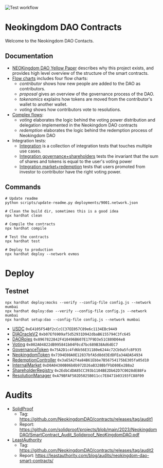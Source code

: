 ![Test workflow](https://github.com/NeokingdomDAO/whitelabel/actions/workflows/node.yml/badge.svg)

# Neokingdom DAO Contracts

Welcome to the Neokingdom DAO Contacts.

## Documentation

- [NEOKingdom DAO Yellow Paper](./docs/yellowpaper/yellowpaper.md) describes why this project exists, and provides high level overview of the structure of the smart contracts.
- [Flow charts](./docs/flowcharts) includes four flow charts:
  - _contributor_ shows how new people are added to the DAO as contributors.
  - _proposal_ gives an overview of the governance process of the DAO.
  - _tokenomics_ explains how tokens are moved from the contributor's wallet to another wallet.
  - _voting_ shows how contributors vote to resolutions.
- [Complex flows](./docs/complex_flows):
  - _voting_ elaborates the logic behind the voting power distribution and delegation implemented in the Neokingdom DAO contracts
  - _redemption_ elaborates the logic behind the redemption process of Neokingdom DAO
- Integration tests:
  - [Integration](./test/Integration.ts) is a collection of integration tests that touches multiple use cases.
  - [Integration governance+shareholders](./test/IntegrationGovernanceShareholders.ts) tests the invariant that the sum of shares and tokens is equal to the user's voting power
  - [Integration market+redemption](./test/IntegrationInternalMarketRedemptionController.ts) tests that users promoted from investor to contributor have the right voting power.

## Commands

```
# Update readme
python scripts/update-readme.py deployments/9001.network.json
```

```
# Clean the build dir, sometimes this is a good idea
npx hardhat clean

# Compile the contracts
npx hardhat compile

# Test the contracts
npx hardhat test

# Deploy to production
npx hardhat deploy --network evmos
```

# Deploy

## Testnet

```
npx hardhat deploy:mocks --verify --config-file config.js --network mumbai
npx hardhat deploy:dao --verify --config-file config.js --network mumbai
npx hardhat setup:dao --config-file config.js --network mumbai
```

- [USDC](https://mumbai.polygonscan.com/address/0xE4105F54Bf2cCcCC37EE057C89e6c1134EBc9449) `0xE4105F54Bf2cCcCC37EE057C89e6c1134EBc9449`
- [DIAOracleV2](https://mumbai.polygonscan.com/address/0xb07Ef6909af5d52931D942dbaB6155794C3fc645) `0xb07Ef6909af5d52931D942dbaB6155794C3fc645`
- [DAORoles](https://mumbai.polygonscan.com/address/0x8967822842F410496B607E17F9D3e51C889D04e8) `0x8967822842F410496B607E17F9D3e51C889D04e8`
- [Voting](https://mumbai.polygonscan.com/address/0x002A04822dB995841b04F0cd7bc689B38Ad6dEC7) `0x002A04822dB995841b04F0cd7bc689B38Ad6dEC7`
- [GovernanceToken](https://mumbai.polygonscan.com/address/0x75A2D1c4fd6b56E31180e6244c72Cb9a5fc8F935) `0x75A2D1c4fd6b56E31180e6244c72Cb9a5fc8F935`
- [NeokingdomToken](https://mumbai.polygonscan.com/address/0x7394E08A0E12837bfA5d8dd3EdDFEa34ADA54934) `0x7394E08A0E12837bfA5d8dd3EdDFEa34ADA54934`
- [RedemptionController](https://mumbai.polygonscan.com/address/0x3aE5A2f4a84B61Ebbe7B56754175bE305fa05d10) `0x3aE5A2f4a84B61Ebbe7B56754175bE305fa05d10`
- [InternalMarket](https://mumbai.polygonscan.com/address/0xD0A04300B06b0b972D26aB328BbfFbD80Ee2B8a2) `0xD0A04300B06b0b972D26aB328BbfFbD80Ee2B8a2`
- [ShareholderRegistry](https://mumbai.polygonscan.com/address/0x2EdbCdDA85CC393b1104BE2Db62D7C0028dE88Fa) `0x2EdbCdDA85CC393b1104BE2Db62D7C0028dE88Fa`
- [ResolutionManager](https://mumbai.polygonscan.com/address/0xA79BFAF502D5025B011cc7E8471b03193fC88F09) `0xA79BFAF502D5025B011cc7E8471b03193fC88F09`

# Audits

- [SolidProof](https://solidproof.io/)
  - Tag: https://github.com/NeokingdomDAO/contracts/releases/tag/audit1
  - Report: https://github.com/solidproof/projects/blob/main/2023/NeokingdomDAO/SmartContract_Audit_Solidproof_NeoKingdomDAO.pdf
- [LeastAuthority](https://leastauthority.com)
  - Tag: https://github.com/NeokingdomDAO/contracts/releases/tag/audit2
  - Report: https://leastauthority.com/blog/audits/neokingdom-dao-smart-contracts/
